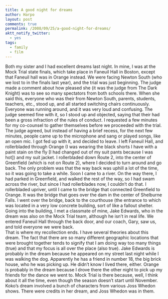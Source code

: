 ```yaml
---
title: A good night for dreams
author: Harpo
layout: post
comments: true
permalink: /2008/09/25/a-good-night-for-dreams/
aktt_notify_twitter:
  - yes
tags:
  - family
  - film
---
```

Both my sister and I had excellent dreams last night. In mine, I was at the Mock Trial state finals, which take place in Faneuil Hall in Boston, except that Faneuil hall was in Orange instead. We were facing Newton South (who we lost to in the finals last year), and the trial was just beginning. The judge made a comment about how pleased she (it was the judge from The Dark Knight) was to see so many spectators from both schools there. When she said this, everyone who was their from Newton South, parents, students, teachers, etc., stood up, and all started switching chairs continuously. Everyone was running around, and it was very loud and confusing. The judge seemed fine with it, so I stood up and objected, saying that their had been a gross infraction of the rules of conduct. I requested a few minutes for my co-counsel to gather themselves before we proceeded with the trial. The judge agreed, but instead of having a brief recess, for the next few minutes, people came up to the microphone and sang or played songs, like an open mic. I got fed up with it, and decided to leave. I left Faneuil Hall, and rollerbladed through Orange (I was wearing the black shorts I have with a paint stain on the fly [I had changed out of my suit pants because I was hot]) and my suit jacket. I rollerbladed down Route 2, into the center of Greenfield (which is not on Route 2), where I decided to turn around and go back. The only problem was that the way back was uphill a lot of the time, so it was going to take a while. Soon I came to a river. On the way there, I had parked in Greenfield, and walked the rest of the way, so I had swam across the river, but since I had rollerblades now, I couldn&#8217;t do that. I rollerbladed upriver, until I came to the bridge that connected Greenfield to Orange. It was the bridge that goes over the dam in the center of Shelburne Falls. I went over the bridge, back to the courthouse (the entrance to which was located in a very low concrete building, sort of like a fallout shelter. Going into the building, I met a classmate of mine, Jake Edwards, who in the dream was also on the Mock Trial team, although he isn&#8217;t in real life. We entered Faneuil Hall through the back door, and our coach, Gary, saw us, and told everyone we were back.  
That is where my recollection ends. I have several theories about this dream. The fact that there are so many different geographic locations that were brought together tends to signify that I am doing way too many things (true) and that my focus is all over the place (also true). Jake Edwards is probably in the dream because he appeared on my street last night while I was walking the dog. Apparently he has a friend in number 18, the big brick house, who he was picking up. He didn&#8217;t know I lived there, either. Orange is probably in the dream because I drove there the other night to pick up my friends for the dance we went to. Mock Trial is there because, well, I think about it all the time, even though the season doesn&#8217;t start until November.  
Koko&#8217;s dream involved a bunch of characters from various Joss Whedon shows. There were credits in her dream, and Joss Whedon was in them.
